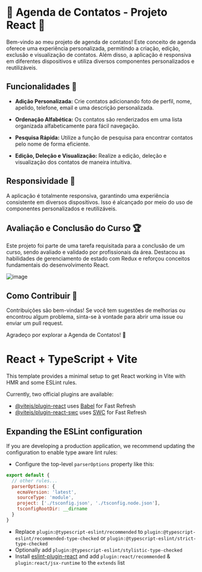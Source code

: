 # 📇 Agenda de Contatos - Projeto React 📱

Bem-vindo ao meu projeto de agenda de contatos! Este conceito de agenda oferece uma experiência personalizada, permitindo a criação, edição, exclusão e visualização de contatos. Além disso, a aplicação é responsiva em diferentes dispositivos e utiliza diversos componentes personalizados e reutilizáveis.

## Funcionalidades 🚀

- **Adição Personalizada:** Crie contatos adicionando foto de perfil, nome, apelido, telefone, email e uma descrição personalizada.

- **Ordenação Alfabética:** Os contatos são renderizados em uma lista organizada alfabeticamente para fácil navegação.

- **Pesquisa Rápida:** Utilize a função de pesquisa para encontrar contatos pelo nome de forma eficiente.

- **Edição, Deleção e Visualização:** Realize a edição, deleção e visualização dos contatos de maneira intuitiva.

## Responsividade 📱

A aplicação é totalmente responsiva, garantindo uma experiência consistente em diversos dispositivos. Isso é alcançado por meio do uso de componentes personalizados e reutilizáveis.

## Avaliação e Conclusão do Curso 🏆

Este projeto foi parte de uma tarefa requisitada para a conclusão de um curso, sendo avaliado e validado por profissionais da área. Destacou as habilidades de gerenciamento de estado com Redux e reforçou conceitos fundamentais do desenvolvimento React.

![image](https://github.com/MozartSoares/contacts-list/assets/142760312/bfb3f16f-0845-4f95-92d5-0e46dc923a69)


## Como Contribuir 🤝

Contribuições são bem-vindas! Se você tem sugestões de melhorias ou encontrou algum problema, sinta-se à vontade para abrir uma issue ou enviar um pull request.

Agradeço por explorar a Agenda de Contatos! 🌟


# React + TypeScript + Vite

This template provides a minimal setup to get React working in Vite with HMR and some ESLint rules.

Currently, two official plugins are available:

- [@vitejs/plugin-react](https://github.com/vitejs/vite-plugin-react/blob/main/packages/plugin-react/README.md) uses [Babel](https://babeljs.io/) for Fast Refresh
- [@vitejs/plugin-react-swc](https://github.com/vitejs/vite-plugin-react-swc) uses [SWC](https://swc.rs/) for Fast Refresh

## Expanding the ESLint configuration

If you are developing a production application, we recommend updating the configuration to enable type aware lint rules:

- Configure the top-level `parserOptions` property like this:

```js
export default {
  // other rules...
  parserOptions: {
    ecmaVersion: 'latest',
    sourceType: 'module',
    project: ['./tsconfig.json', './tsconfig.node.json'],
    tsconfigRootDir: __dirname
  }
}
```

- Replace `plugin:@typescript-eslint/recommended` to `plugin:@typescript-eslint/recommended-type-checked` or `plugin:@typescript-eslint/strict-type-checked`
- Optionally add `plugin:@typescript-eslint/stylistic-type-checked`
- Install [eslint-plugin-react](https://github.com/jsx-eslint/eslint-plugin-react) and add `plugin:react/recommended` & `plugin:react/jsx-runtime` to the `extends` list
